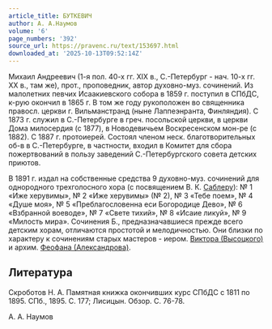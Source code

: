 ```yaml
---
article_title: БУТКЕВИЧ
author: А. А.Наумов
volume: '6'
page_numbers: '392'
source_url: https://pravenc.ru/text/153697.html
downloaded_at: '2025-10-13T09:52:14Z'
---
```


Михаил Андреевич (1-я пол. 40-х гг. XIX в., С.-Петербург - нач. 10-х гг. XX в., там же), прот., проповедник, автор духовно-муз. сочинений. Из малолетних певчих Исаакиевского собора в 1859 г. поступил в СПбДС, к-рую окончил в 1865 г. В том же году рукоположен во священника правосл. церкви г. Вильманстранд (ныне Лаппеэнранта, Финляндия). С 1873 г. служил в С.-Петербурге в греч. посольской церкви, в церкви Дома милосердия (с 1877), в Новодевичьем Воскресенском мон-ре (с 1882). С 1887 г. протоиерей. Состоял членом неск. благотворительных об-в в С.-Петербурге, в частности, входил в Комитет для сбора пожертвований в пользу заведений С.-Петербургского совета детских приютов.

В 1891 г. издал на собственные средства 9 духовно-муз. сочинений для однородного трехголосного хора (с посвящением В. К. [Саблеру](https://pravenc.ru/text/Саблеру.html)): № 1 «Иже херувимы», № 2 «Иже херувимы» (№ 2), № 3 «Тебе поем», № 4 «Душе моя», № 5 «Преблагословенна еси Богородице Дево», № 6 «Взбранной воеводе», № 7 «Свете тихий», № 8 «Исаие ликуй», № 9 «Милость мира». Сочинения Б., предназначавшиеся прежде всего детским хорам, отличаются простотой и мелодичностью. Они близки по характеру к сочинениям старых мастеров - иером. [Виктора (Высоцкого)](<https://pravenc.ru/text/Виктора (Высоцкого).html>) и архим. [Феофана (Александрова)](<https://pravenc.ru/text/Феофана (Александрова).html>).

## Литература

Скроботов Н. А. Памятная книжка окончивших курс СПбДС с 1811 по 1895. СПб., 1895. С. 177; Лисицын. Обзор. С. 76-78.

А. А.  Наумов
